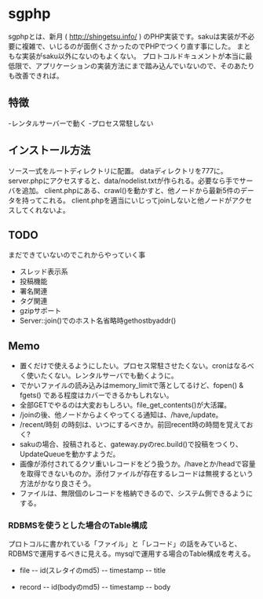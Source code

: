 # sgphp

sgphpとは、新月 ( http://shingetsu.info/ ) のPHP実装です。sakuは実装が不必要に複雑で、いじるのが面倒くさかったのでPHPでつくり直す事にした。
まともな実装がsaku以外にないのもよくない。
プロトコルドキュメントが本当に最低限で、アプリケーションの実装方法にまで踏み込んでいないので、そのあたりも改善できれば。

## 特徴

-レンタルサーバーで動く
-プロセス常駐しない

## インストール方法

ソース一式をルートディレクトリに配置。
dataディレクトリを777に。
server.phpにアクセスすると、data/nodelist.txtが作られる。必要なら手でサーバを追加。
client.phpにある、crawl()を動かすと、他ノードから最新5件のデータを持ってこれる。
client.phpを適当にいじってjoinしないと他ノードがアクセスしてくれないよ。

## TODO

まだできていないのでこれからやっていく事

- スレッド表示系
- 投稿機能
- 署名関連
- タグ関連
- gzipサポート
- Server::join()でのホスト名省略時gethostbyaddr()

## Memo

- 置くだけで使えるようにしたい。プロセス常駐させたくない。cronはなるべく使いたくない。レンタルサーバでも動くように。
- でかいファイルの読み込みはmemory_limitで落としてるけど、fopen() & fgets() である程度はカバーできるかもしれない。
- 全部GETでやるのは大変おもしろい。file_get_contents()が大活躍。
- /joinの後、他ノードからよくやってくる通知は、/have,/update。
- /recent/時刻 の時刻は、いつにするべきか。前回recent時の時間を覚えておく?
- sakuの場合、投稿されると、gateway.pyのrec.build()で投稿をつくり、UpdateQueueを動かすようだ。
- 画像が添付されてるクソ重いレコードをどう扱うか。/haveとか/headで容量を取得できないものか。添付ファイルが存在するレコードは無視するという方法がかなり良さそう。
- ファイルは、無限個のレコードを格納できるので、システム側できるようにする。

### RDBMSを使うとした場合のTable構成

プロトコルに書かれている「ファイル」と「レコード」の話をみていると、RDBMSで運用するべきに見える。mysqlで運用する場合のTable構成を考える。

- file
-- id(スレタイのmd5)
-- timestamp
-- title

- record
-- id(bodyのmd5)
-- timestamp
-- body

